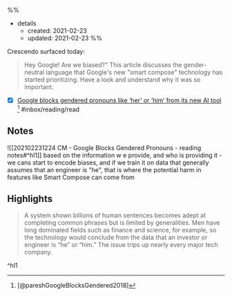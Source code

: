 %%
- details
	- created: 2021-02-23
	- updated: 2021-02-23
%%

Crescendo surfaced today: 
> Hey Google! Are we biased?" This article discusses the gender-neutral language that Google's new "smart compose" technology has started prioritizing. Have a look and understand why it was so important.


- [X] [Google blocks gendered pronouns like ‘her’ or ‘him’ from its new AI tool](https://globalnews.ca/news/4701845/google-gender-pronouns/) [^1] #inbox/reading/read 

[^1]:  [@pareshGoogleBlocksGendered2018]
## Notes 

![[202102231224 CM - Google Blocks Gendered Pronouns - reading notes#^hl1]]
based on the information w e provide, and who is providing it - we cans start to encode biases, and if we train it on data that generally assumes that an engineer is "he", that is where the potential harm in features like Smart Compose  can come from

## Highlights

> A system shown billions of human sentences becomes adept at completing common phrases but is limited by generalities. Men have long dominated fields such as finance and science, for example, so the technology would conclude from the data that an investor or engineer is “he” or “him.” The issue trips up nearly every major tech company.

^hl1

